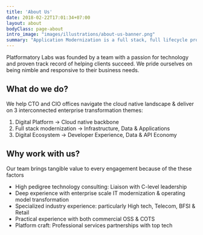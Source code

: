 ```yaml
---
title: 'About Us'
date: 2018-02-22T17:01:34+07:00
layout: about
bodyClass: page-about
intro_image: "images/illustrations/about-us-banner.png"
summary: "Application Modernization is a full stack, full lifecycle problem requiring paradigm shifts across people, process & tooling. Platformatory can be an advance guard to make your team battle ready."
---
```


Platformatory Labs was founded by a team with a passion for technology and proven
track record of helping clients succeed. We pride ourselves on being nimble and responsive to  their business needs.

## What do we do?

We help CTO and CIO offices navigate the cloud native landscape & deliver on 3 interconnected enterprise transformation themes:

1. Digital Platform → Cloud native backbone
2. Full stack modernization → Infrastructure, Data & Applications
3. Digital Ecosystem → Developer Experience, Data & API Economy

## Why work with us?
Our team brings tangible value to every engagement because of the these factors

- High pedigree technology consulting:  Liaison with C-level leadership
- Deep experience with enterprise scale IT modernization & operating model transformation
- Specialized industry experience: particularly High tech, Telecom, BFSI & Retail
- Practical experience with both commercial OSS & COTS
- Platform craft: Professional services partnerships with top tech
